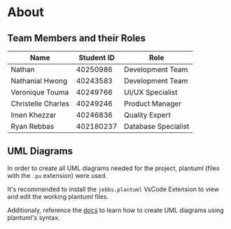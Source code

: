 # About

## Team Members and their Roles

| Name               | Student ID | Role                |
| ------------------ | ---------- | ------------------- |
| Nathan             | 40250986   | Development Team    |
| Nathanial Hwong    | 40243583   | Development Team    |
| Veronique Touma    | 40249766   | UI/UX Specialist    |
| Christelle Charles | 40249246   | Product Manager     |
| Imen Khezzar       | 40246836   | Quality Expert      |
| Ryan Rebbas        | 402180237  | Database Specialist |

## UML Diagrams
In order to create all UML diagrams needed for the project, plantuml (files with the `.pu` extension) were used.

It's recommended to install the `jebbs.plantuml` VsCode Extension to view and edit the working plantuml files.

Additionaly, reference the [docs](https://plantuml.com/) to learn how to create UML diagrams using plantuml's syntax.

